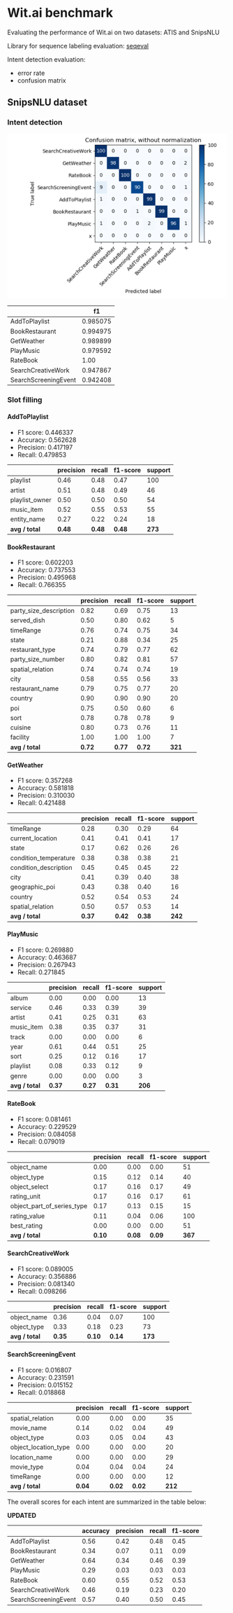 # Wit.ai benchmark

Evaluating the performance of Wit.ai on two datasets: ATIS and SnipsNLU

Library for sequence labeling evaluation: [seqeval](https://github.com/chakki-works/seqeval)

Intent detection evaluation:
   * error rate
   * confusion matrix
  
## SnipsNLU dataset
### Intent detection
![Alt text](pics/snips_confusionmat.PNG?raw=true "Confusion matrix for Snips")

| |f1|
|---------|---------|
AddToPlaylist|0.985075
BookRestaurant|0.994975
GetWeather| 0.989899
PlayMusic| 0.979592
RateBook| 1.00
SearchCreativeWork|0.947867
SearchScreeningEvent| 0.942408

### Slot filling
#### AddToPlaylist
* F1 score:   0.446337
* Accuracy:   0.562628
* Precision:  0.417197
* Recall:     0.479853

| |precision|    recall|  f1-score|   support|
|---------|----------|----------|----------|----------|
|playlist |      0.46|      0.48|      0.47|       100|
artist    |   0.51   |   0.48   |   0.49   |     46   |
playlist_owner|       0.50|      0.50|      0.50|        54|
music_item|       0.52|      0.55|      0.53|        55|
entity_name|       0.27|      0.22|      0.24|        18|
**avg / total**|       **0.48**|      **0.48**|      **0.48**|       **273**|

#### BookRestaurant
* F1 score: 0.602203
* Accuracy: 0.737553
* Precision: 0.495968
* Recall: 0.766355

| |precision|    recall|  f1-score|   support|
|---------|----------|----------|----------|----------|
party_size_description|       0.82|      0.69|      0.75|        13|
served_dish|       0.50|      0.80|      0.62|         5|
timeRange|       0.76|      0.74|      0.75|        34|
state|       0.21|      0.88|      0.34|        25|
restaurant_type|       0.74|      0.79|      0.77|        62|
party_size_number|       0.80|      0.82|      0.81|        57|
spatial_relation|       0.74|      0.74|      0.74|        19|
city|       0.58|      0.55|      0.56|        33|
restaurant_name|       0.79|      0.75|      0.77|        20|
country|       0.90|      0.90|      0.90|        20|
poi|       0.75|      0.50|      0.60|         6|
sort|       0.78|      0.78|      0.78|         9|
cuisine|       0.80|      0.73|      0.76|        11|
facility|       1.00|      1.00|      1.00|         7|             
**avg / total**|       **0.72**|      **0.77**|      **0.72**|       **321**|

#### GetWeather
* F1 score: 0.357268
* Accuracy: 0.581818
* Precision: 0.310030
* Recall: 0.421488

| |precision|    recall|  f1-score|   support|
|---------|----------|----------|----------|----------|
timeRange |      0.28|      0.30|      0.29|        64|
current_location |      0.41|      0.41|      0.41|        17|
state |      0.17|      0.62|      0.26|        26|
condition_temperature |      0.38|      0.38|      0.38|       21|
condition_description |      0.45|      0.45|      0.45|       22|
city |      0.41|      0.39|      0.40|        38|
geographic_poi |      0.43|      0.38|      0.40|        16|
country |      0.52|      0.54|      0.53|        24|
spatial_relation |      0.50|      0.57|      0.53|        14|
**avg / total**  |     **0.37**|      **0.42**|      **0.38**|       **242**|

#### PlayMusic
* F1 score: 0.269880
* Accuracy: 0.463687
* Precision: 0.267943
* Recall: 0.271845

| |precision|    recall|  f1-score|   support|
|---------|----------|----------|----------|----------|
album|       0.00|      0.00|      0.00|        13
service|       0.46|      0.33|      0.39|        39
artist|       0.41|      0.25|      0.31|        63
music_item|       0.38|      0.35|      0.37|        31
track|       0.00|      0.00|      0.00|         6
year|       0.61|      0.44|      0.51|        25
sort|       0.25|      0.12|      0.16|        17
playlist|       0.08|      0.33|      0.12|         9
genre|       0.00|      0.00|      0.00|         3
**avg / total**|      **0.37** |     **0.27** |     **0.31** |      **206**

#### RateBook
* F1 score: 0.081461
* Accuracy: 0.229529
* Precision: 0.084058
* Recall: 0.079019

| |precision|    recall|  f1-score|   support|
|---------|----------|----------|----------|----------|
object_name|       0.00|      0.00|      0.00|        51
object_type|       0.15|      0.12|      0.14|        40
object_select|       0.17|      0.16|      0.17|        49
rating_unit|       0.17|      0.16|      0.17|        61
object_part_of_series_type|       0.17|      0.13|      0.15|        15
rating_value|       0.11|      0.04|      0.06|       100
best_rating|       0.00|      0.00|      0.00|        51
**avg / total**|       **0.10**|      **0.08**|      **0.09**|       **367**

#### SearchCreativeWork
* F1 score: 0.089005
* Accuracy: 0.356886
* Precision: 0.081340
* Recall: 0.098266

| |precision|    recall|  f1-score|   support|
|---------|----------|----------|----------|----------|
object_name|       0.36 |     0.04|      0.07|       100|
object_type|       0.33 |     0.18|      0.23|        73|
**avg / total**|       **0.35** |     **0.10**|      **0.14**|       **173**|

#### SearchScreeningEvent
* F1 score: 0.016807
* Accuracy: 0.231591
* Precision: 0.015152
* Recall: 0.018868

| |precision|    recall|  f1-score|   support|
|---------|----------|----------|----------|----------|
spatial_relation|       0.00 |     0.00|      0.00|        35|
movie_name|       0.14 |     0.02|      0.04|        49|
object_type|       0.03 |     0.05|      0.04|        43|
object_location_type|       0.00 |     0.00|      0.00|        20|
location_name|       0.00 |     0.00|      0.00|        29|
movie_type|       0.04 |     0.04|      0.04|        24|
timeRange |      0.00 |     0.00|      0.00|        12|
**avg / total** |      **0.04** |     **0.02**|      **0.02** |      **212**|
 
 
The overall scores for each intent are summarized in the table below:
   
   
**UPDATED**
 
| |accuracy| precision  | recall    | f1-score
|----------|----------|----------|----------|----------|
AddToPlaylist|0.56|0.42|0.48|0.45
BookRestaurant|0.34 |0.07 |0.11 | 0.09
GetWeather| 0.64|0.34 |0.46 | 0.39
PlayMusic| 0.29| 0.03| 0.03| 0.03
RateBook| 0.60| 0.55| 0.52| 0.53
SearchCreativeWork|0.46 | 0.19| 0.23| 0.20
SearchScreeningEvent| 0.57| 0.40| 0.50| 0.45

